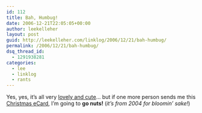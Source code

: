 ```yaml
---
id: 112
title: Bah, Humbug!
date: 2006-12-21T22:05:05+00:00
author: leekelleher
layout: post
guid: http://leekelleher.com/linklog/2006/12/21/bah-humbug/
permalink: /2006/12/21/bah-humbug/
dsq_thread_id:
  - 1291938281
categories:
  - lee
  - linklog
  - rants
---
```

Yes, yes, it&#8217;s all very [lovely and cute](http://cuteoverload.com/)&#8230; but if one more person sends me this [Christmas eCard](http://ecard.ashland.edu/2004admission/index.html), I&#8217;m going to **go nuts!** (_it&#8217;s from 2004 for bloomin&#8217; sake!_)